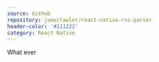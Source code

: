 ```yaml
---
source: GitHub
repository: jameslawler/react-native-rss-parser
header-color: '#111222'
category: React Native
---
```


What ever
